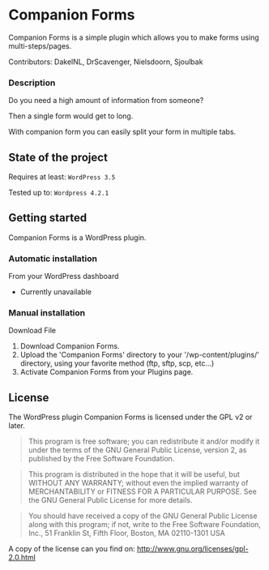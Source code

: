 # Companion Forms
Companion Forms is a simple plugin which allows you to make forms using multi-steps/pages.

Contributors: DakelNL, DrScavenger, Nielsdoorn, Sjoulbak

### Description
Do you need a high amount of information from someone?

Then a single form would get to long.

With companion form you can easily split your form in multiple tabs.


## State of the project
Requires at least: `WordPress 3.5`

Tested up to: `Wordpress 4.2.1`

## Getting started
Companion Forms is a WordPress plugin.

### Automatic installation
From your WordPress dashboard

- Currently unavailable

### Manual installation
Download File

1. Download Companion Forms.
2. Upload the 'Companion Forms' directory to your '/wp-content/plugins/' directory, using your favorite method (ftp, sftp, scp, etc...)
3. Activate Companion Forms from your Plugins page.

## License
The WordPress plugin Companion Forms is licensed under the GPL v2 or later.

> This program is free software; you can redistribute it and/or modify it under the terms of the GNU General Public License, version 2, as published by the Free Software Foundation.

> This program is distributed in the hope that it will be useful, but WITHOUT ANY WARRANTY; without even the implied warranty of MERCHANTABILITY or FITNESS FOR A PARTICULAR PURPOSE. See the GNU General Public License for more details.

> You should have received a copy of the GNU General Public License along with this program; if not, write to the Free Software Foundation, Inc., 51 Franklin St, Fifth Floor, Boston, MA 02110-1301 USA

A copy of the license can you find on: http://www.gnu.org/licenses/gpl-2.0.html
